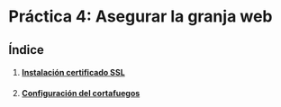 # Práctica 4: Asegurar la granja web

## Índice

1. #### [Instalación certificado SSL](#id1)

2. #### [Configuración del cortafuegos](#id2)

